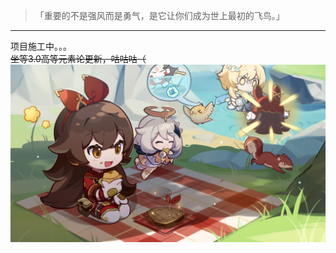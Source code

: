 > 「重要的不是强风而是勇气，是它让你们成为世上最初的飞鸟。」 
---
项目施工中。。。  
~~坐等3.0高等元素论更新，咕咕咕（~~
![危.jpg](0c2cbd719e8d45445aec1d374d95cd0e1660135084397.jpeg)
